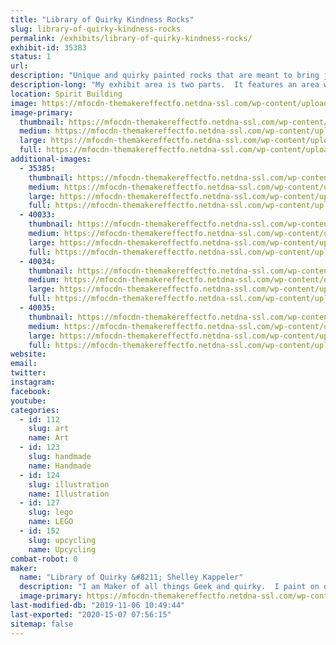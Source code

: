 ```yaml
---
title: "Library of Quirky Kindness Rocks"
slug: library-of-quirky-kindness-rocks
permalink: /exhibits/library-of-quirky-kindness-rocks/
exhibit-id: 35383
status: 1
url: 
description: "Unique and quirky painted rocks that are meant to bring joy, pass on to a friend as a random act as kindness or share with a loved one.  Find one that matches your personality!"
description-long: "My exhibit area is two parts.  It features an area where I display my Kindness Rocks and products I use to make them.  I share techniques on how to work with stone, what types of mediums work with a porous canvas and types of sealer.  I provide another area where families can \"Make N Take\" their own kindness rocks.  They can stop and paint a rock, using paint pens and markers."
location: Spirit Building
image: https://mfocdn-themakereffectfo.netdna-ssl.com/wp-content/uploads/2019/10/IMG_5432-1024x768.jpg
image-primary:
  thumbnail: https://mfocdn-themakereffectfo.netdna-ssl.com/wp-content/uploads/2019/10/IMG_5432-150x150.jpg
  medium: https://mfocdn-themakereffectfo.netdna-ssl.com/wp-content/uploads/2019/10/IMG_5432-300x225.jpg
  large: https://mfocdn-themakereffectfo.netdna-ssl.com/wp-content/uploads/2019/10/IMG_5432-1024x768.jpg
  full: https://mfocdn-themakereffectfo.netdna-ssl.com/wp-content/uploads/2019/10/IMG_5432.jpg
additional-images:
  - 35385:
    thumbnail: https://mfocdn-themakereffectfo.netdna-ssl.com/wp-content/uploads/2019/07/IMG_4706-150x150.jpg
    medium: https://mfocdn-themakereffectfo.netdna-ssl.com/wp-content/uploads/2019/07/IMG_4706-300x225.jpg
    large: https://mfocdn-themakereffectfo.netdna-ssl.com/wp-content/uploads/2019/07/IMG_4706-1024x768.jpg
    full: https://mfocdn-themakereffectfo.netdna-ssl.com/wp-content/uploads/2019/07/IMG_4706.jpg
  - 40033:
    thumbnail: https://mfocdn-themakereffectfo.netdna-ssl.com/wp-content/uploads/2019/10/IMG_5372-150x150.jpg
    medium: https://mfocdn-themakereffectfo.netdna-ssl.com/wp-content/uploads/2019/10/IMG_5372-300x225.jpg
    large: https://mfocdn-themakereffectfo.netdna-ssl.com/wp-content/uploads/2019/10/IMG_5372-1024x768.jpg
    full: https://mfocdn-themakereffectfo.netdna-ssl.com/wp-content/uploads/2019/10/IMG_5372.jpg
  - 40034:
    thumbnail: https://mfocdn-themakereffectfo.netdna-ssl.com/wp-content/uploads/2019/10/IMG_5433-150x150.jpg
    medium: https://mfocdn-themakereffectfo.netdna-ssl.com/wp-content/uploads/2019/10/IMG_5433-300x225.jpg
    large: https://mfocdn-themakereffectfo.netdna-ssl.com/wp-content/uploads/2019/10/IMG_5433-1024x768.jpg
    full: https://mfocdn-themakereffectfo.netdna-ssl.com/wp-content/uploads/2019/10/IMG_5433.jpg
  - 40035:
    thumbnail: https://mfocdn-themakereffectfo.netdna-ssl.com/wp-content/uploads/2019/10/IMG_5250-150x150.jpg
    medium: https://mfocdn-themakereffectfo.netdna-ssl.com/wp-content/uploads/2019/10/IMG_5250-300x225.jpg
    large: https://mfocdn-themakereffectfo.netdna-ssl.com/wp-content/uploads/2019/10/IMG_5250-1024x768.jpg
    full: https://mfocdn-themakereffectfo.netdna-ssl.com/wp-content/uploads/2019/10/IMG_5250.jpg
website: 
email: 
twitter: 
instagram: 
facebook: 
youtube: 
categories:
  - id: 112
    slug: art
    name: Art
  - id: 123
    slug: handmade
    name: Handmade
  - id: 124
    slug: illustration
    name: Illustration
  - id: 127
    slug: lego
    name: LEGO
  - id: 152
    slug: upcycling
    name: Upcycling
combat-robot: 0
maker:
  name: "Library of Quirky &#8211; Shelley Kappeler"
  description: "I am Maker of all things Geek and quirky.  I paint on quarry stone using a wide variety of mediums: POSCA paint pens, Chameleon Alcohol Ink Blenders, and Derwent Inktense. Marrying these products together gives my work a unique folk art feel, so you see each item is handmade and not manufactured.  I am a longtime FIRST Robotics coach and LEGO enthusiast and member of the Greater Florida LEGO Users Group.  Stop by and meet and MAKE with me!"
  image-primary: https://mfocdn-themakereffectfo.netdna-ssl.com/wp-content/uploads/2019/07/Screen-Shot-2019-07-29-at-8.31.06-AM-300x184.png
last-modified-db: "2019-11-06 10:49:44"
last-exported: "2020-15-07 07:56:15"
sitemap: false
---
```


